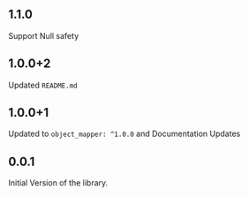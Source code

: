 ## 1.1.0
Support Null safety

## 1.0.0+2

Updated `README.md`

## 1.0.0+1

Updated to `object_mapper: ^1.0.0` and Documentation Updates

## 0.0.1

Initial Version of the library.
